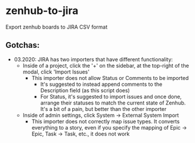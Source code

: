# zenhub-to-jira
Export zenhub boards to JIRA CSV format


## Gotchas:
* 03.2020: JIRA has two importers that have different functionality:
  * Inside of a project, click the '+' on the sidebar, at the top-right of the modal, click 'Import Issues'
    * This importer does not allow Status or Comments to be imported
      * It's suggested to instead append comments to the Description field (as this script does)
      * For Status, it's suggested to import issues and once done, arrange their statuses to match the current state of Zenhub. It's a bit of a pain, but better than the other importer
  * Inside of admin settings, click System -> External System Import
    * This importer does not correctly map issue types. It converts everything to a story, even if you specify the mapping of Epic -> Epic, Task -> Task, etc., it does not work
